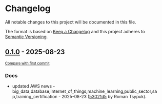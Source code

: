 # Changelog

All notable changes to this project will be documented in this file.

The format is based on [Keep a Changelog](http://keepachangelog.com/en/1.0.0/)
and this project adheres to [Semantic Versioning](http://semver.org/spec/v2.0.0.html).

<!-- insertion marker -->
## [0.1.0](https://github.com/tsypuk/aws-news/releases/tag/ver-2025-08-230.1.0) - 2025-08-23

<small>[Compare with first commit](https://github.com/tsypuk/aws-news/compare/40806e2fd058626d9838ecfdbae34440b58a5479...ver-2025-08-23)</small>

### Docs

- updated AWS news - big_data,database,internet_of_things,machine_learning,public_sector,sap,training_certification - 2025-08-23 ([53021d5](https://github.com/tsypuk/aws-news/commit/53021d562bb5f01b87a4bc470555a2af8c714f48) by Roman Tsypuk).

